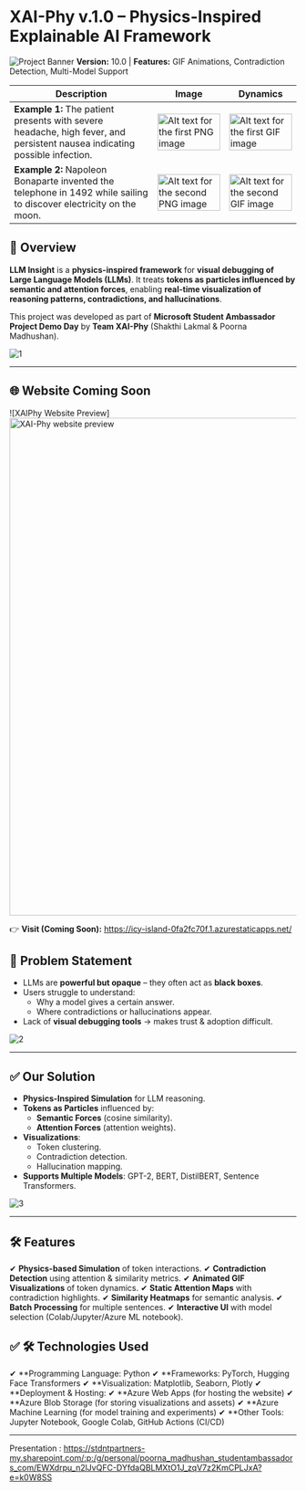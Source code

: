 # **XAI-Phy v.1.0 – Physics-Inspired Explainable AI Framework**
![Project Banner](https://img.shields.io/badge/Explainable%20AI-Physics%20Inspired-blue)
**Version:** 10.0 | **Features:** GIF Animations, Contradiction Detection, Multi-Model Support

<table>
  <thead>
    <tr>
      <th width="50%">Description</th>
      <th width="25%">Image</th>
      <th width="25%">Dynamics</th>
    </tr>
  </thead>
  <tbody>
    <tr>
      <td><b>Example 1:</b> The patient presents with severe headache, high fever, and persistent nausea indicating possible infection.</td>
      <td><img src="https://github.com/user-attachments/assets/72ad2772-7826-4c82-bb7e-1df34b4f6dad" alt="Alt text for the first PNG image" width="100%"></td>
      <td><img src="https://github.com/user-attachments/assets/e05ca3f9-e1e0-4c00-9bd5-dd7c65362295" alt="Alt text for the first GIF image" width="100%"></td>
    </tr>
    <tr>
      <td><b>Example 2:</b> Napoleon Bonaparte invented the telephone in 1492 while sailing to discover electricity on the moon.</td>
      <td><img src="https://github.com/user-attachments/assets/2e507460-2928-4252-83aa-dc0d68e4506c" alt="Alt text for the second PNG image" width="100%"></td>
      <td><img src="https://github.com/user-attachments/assets/27c2dd61-c53a-464f-adbd-7b5a3dd292cd" alt="Alt text for the second GIF image" width="100%"></td>
    </tr>
  </tbody>
</table>


## **📌 Overview**
**LLM Insight** is a **physics-inspired framework** for **visual debugging of Large Language Models (LLMs)**. It treats **tokens as particles influenced by semantic and attention forces**, enabling **real-time visualization of reasoning patterns, contradictions, and hallucinations**.

This project was developed as part of **Microsoft Student Ambassador Project Demo Day** by **Team XAI-Phy** (Shakthi Lakmal & Poorna Madhushan).

![1](screenshots/slide_1.png)

---
## 🌐 Website Coming Soon
![XAIPhy Website Preview] 
<img width="1920" height="872" alt="XAI-Phy website preview" src="https://github.com/user-attachments/assets/c40ea801-bd58-443e-ad5a-ced3847ea554" />

👉 **Visit (Coming Soon):** https://icy-island-0fa2fc70f.1.azurestaticapps.net/

## **🎯 Problem Statement**
- LLMs are **powerful but opaque** – they often act as **black boxes**.
- Users struggle to understand:
  - Why a model gives a certain answer.
  - Where contradictions or hallucinations appear.
- Lack of **visual debugging tools** → makes trust & adoption difficult.

![2](screenshots/slide_2.png)

---

## **✅ Our Solution**
- **Physics-Inspired Simulation** for LLM reasoning.
- **Tokens as Particles** influenced by:
  - **Semantic Forces** (cosine similarity).
  - **Attention Forces** (attention weights).
- **Visualizations**:
  - Token clustering.
  - Contradiction detection.
  - Hallucination mapping.
- **Supports Multiple Models**: GPT-2, BERT, DistilBERT, Sentence Transformers.

![3](screenshots/slide_3.png)

---

## **🛠 Features**
✔ **Physics-based Simulation** of token interactions.
✔ **Contradiction Detection** using attention & similarity metrics.
✔ **Animated GIF Visualizations** of token dynamics.
✔ **Static Attention Maps** with contradiction highlights.
✔ **Similarity Heatmaps** for semantic analysis.
✔ **Batch Processing** for multiple sentences.
✔ **Interactive UI** with model selection (Colab/Jupyter/Azure ML notebook).

## **✅ 🛠 Technologies Used**

✔ **Programming Language: Python
✔ **Frameworks: PyTorch, Hugging Face Transformers
✔ **Visualization: Matplotlib, Seaborn, Plotly
✔ **Deployment & Hosting:
 ✔ **Azure Web Apps (for hosting the website)
 ✔ **Azure Blob Storage (for storing visualizations and assets)
 ✔ **Azure Machine Learning (for model training and experiments)
 ✔ **Other Tools: Jupyter Notebook, Google Colab, GitHub Actions (CI/CD)

---
Presentation : https://stdntpartners-my.sharepoint.com/:p:/g/personal/poorna_madhushan_studentambassadors_com/EWXdrpu_n2lJvQFC-DYfdaQBLMXtO1J_zqV7z2KmCPLJxA?e=k0W8SS



















